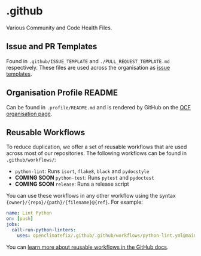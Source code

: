 # .github

Various Community and Code Health Files.

## Issue and PR Templates

Found in `.github/ISSUE_TEMPLATE` and `./PULL_REQUEST_TEMPLATE.md` respectively. These files are used across the organisation as [issue templates](https://docs.github.com/en/communities/using-templates-to-encourage-useful-issues-and-pull-requests).

## Organisation Profile README

Can be found in `.profile/README.md` and is rendered by GitHub on the [OCF organisation page](https://github.com/openclimatefix/).

## Reusable Workflows

To reduce duplication, we offer a set of reusable workflows that are used across most of our repositories. The following workflows can be found in `.github/workflows/`:

- `python-lint`: Runs `isort`, `flake8`, `black` and `pydocstyle`
- **COMING SOON** `python-test`: Runs `pytest` and `pydoctest`
- **COMING SOON** `release`: Runs a release script

You can use these workflows in any other workflow using the syntax `{owner}/{repo}/{path}/{filename}@{ref}`. For example:

```yaml
name: Lint Python
on: [push]
jobs:
  call-run-python-linters:
    uses: openclimatefix/.github/.github/workflows/python-lint.yml@main
```

You can [learn more about reusable workflows in the GitHub docs](https://docs.github.com/en/actions/learn-github-actions/reusing-workflows).
